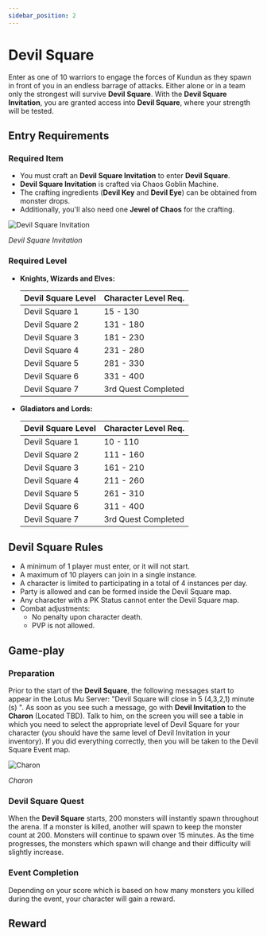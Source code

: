 ```yaml
---
sidebar_position: 2
---
```


# Devil Square

Enter as one of 10 warriors to engage the forces of Kundun as they spawn in front of you in an endless barrage of attacks. Either alone or in a team only the strongest will survive **Devil Square**. With the **Devil Square Invitation**, you are granted access into **Devil Square**, where your strength will be tested.

## Entry Requirements

### Required Item

- You must craft an **Devil Square Invitation** to enter **Devil Square**.
- **Devil Square Invitation** is crafted via Chaos Goblin Machine.
- The crafting ingredients (**Devil Key** and **Devil Eye**) can be obtained from monster drops.
- Additionally, you'll also need one **Jewel of Chaos** for the crafting.

![Devil Square Invitation](/img/events/ds/ds-ingredients.jpg)

_Devil Square Invitation_

### Required Level

- **Knights, Wizards and Elves:**

  | Devil Square Level | Character Level Req. |
  | ------------------ | -------------------- |
  | Devil Square 1     | 15 - 130             |
  | Devil Square 2     | 131 - 180            |
  | Devil Square 3     | 181 - 230            |
  | Devil Square 4     | 231 - 280            |
  | Devil Square 5     | 281 - 330            |
  | Devil Square 6     | 331 - 400            |
  | Devil Square 7     | 3rd Quest Completed  |

- **Gladiators and Lords:**

  | Devil Square Level | Character Level Req. |
  | ------------------ | -------------------- |
  | Devil Square 1     | 10 - 110             |
  | Devil Square 2     | 111 - 160            |
  | Devil Square 3     | 161 - 210            |
  | Devil Square 4     | 211 - 260            |
  | Devil Square 5     | 261 - 310            |
  | Devil Square 6     | 311 - 400            |
  | Devil Square 7     | 3rd Quest Completed  |

## Devil Square Rules

- A minimum of 1 player must enter, or it will not start.
- A maximum of 10 players can join in a single instance.
- A character is limited to participating in a total of 4 instances per day.
- Party is allowed and can be formed inside the Devil Square map.
- Any character with a PK Status cannot enter the Devil Square map.
- Combat adjustments:
  - No penalty upon character death.
  - PVP is not allowed.

## Game-play

### Preparation

Prior to the start of the **Devil Square**, the following messages start to appear in the Lotus Mu Server: "Devil Square will close in 5 (4,3,2,1) minute (s) ". As soon as you see such a message, go with **Devil Invitation** to the **Charon** (Located TBD). Talk to him, on the screen you will see a table in which you need to select the appropriate level of Devil Square for your character (you should have the same level of Devil Invitation in your inventory). If you did everything correctly, then you will be taken to the Devil Square Event map.

![Charon](/img/events/ds/charon.jpg)

_Charon_

### Devil Square Quest

When the **Devil Square** starts, 200 monsters will instantly spawn throughout the arena. If a monster is killed, another will spawn to keep the monster count at 200. Monsters will continue to spawn over 15 minutes. As the time progresses, the monsters which spawn will change and their difficulty will slightly increase.

### Event Completion

Depending on your score which is based on how many monsters you killed during the event, your character will gain a reward.

## Reward
